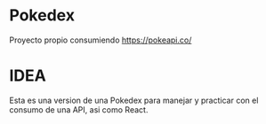 # Pokedex
Proyecto propio consumiendo https://pokeapi.co/

# IDEA
Esta es una version de una Pokedex para manejar y practicar con el consumo de una API, asi como React.
